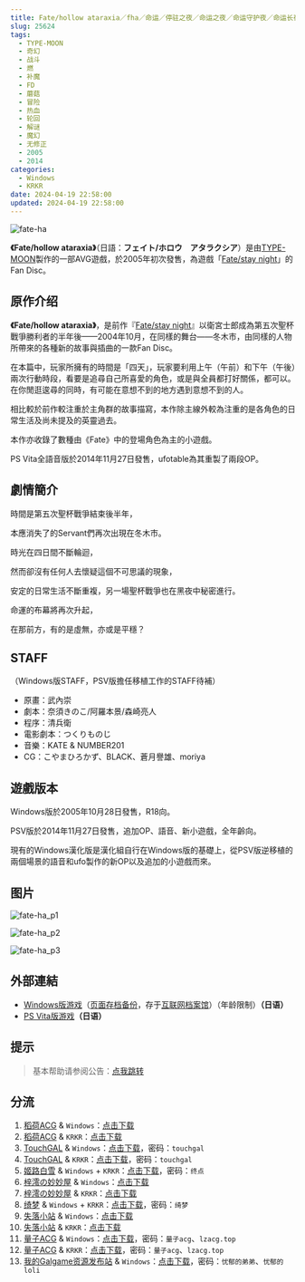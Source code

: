 ```yaml
---
title: Fate/hollow ataraxia／fha／命运／停驻之夜／命运之夜／命运守护夜／命运长夜／虚空明镜／FD
slug: 25624
tags:
  - TYPE-MOON
  - 奇幻
  - 战斗
  - 燃
  - 补魔
  - FD
  - 蘑菇
  - 冒险
  - 热血
  - 轮回
  - 解谜
  - 魔幻
  - 无修正
  - 2005
  - 2014
categories:
  - Windows
  - KRKR
date: 2024-04-19 22:58:00
updated: 2024-04-19 22:58:00
---
```


![fate-ha](https://static.saop.cc/vns/img/fate-ha.webp)

**《Fate/hollow ataraxia》**（日語：**フェイト/ホロウ　アタラクシア**）是由[TYPE-MOON](https://zh.moegirl.org.cn/TYPE-MOON)製作的一部AVG遊戲，於2005年初次發售，為遊戲「[Fate/stay night](https://zh.moegirl.org.cn/Fate/stay_night)」的Fan Disc。

<!--more-->

## 原作介绍

**《Fate/hollow ataraxia》**，是前作『[Fate/stay night](https://zh.moegirl.org.cn/Fate/stay_night)』以衛宮士郎成為第五次聖杯戰爭勝利者的半年後——2004年10月，在同樣的舞台——冬木市，由同樣的人物所帶來的各種新的故事與插曲的一款Fan Disc。

在本篇中，玩家所擁有的時間是「四天」，玩家要利用上午（午前）和下午（午後）兩次行動時段，看要是追尋自己所喜愛的角色，或是與全員都打好關係，都可以。在你閒逛逡尋的同時，有可能在意想不到的地方遇到意想不到的人。

相比較於前作較注重於主角群的故事描寫，本作除主線外較為注重的是各角色的日常生活及尚未提及的英靈過去。

本作亦收錄了數種由《Fate》中的登場角色為主的小遊戲。

PS Vita全語音版於2014年11月27日發售，ufotable為其重製了兩段OP。

## 劇情簡介

時間是第五次聖杯戰爭結束後半年，

本應消失了的Servant們再次出現在冬木市。

時光在四日間不斷輪迴，

然而卻沒有任何人去懷疑這個不可思議的現象，

安定的日常生活不斷重複，另一場聖杯戰爭也在黑夜中秘密進行。

命運的布幕將再次升起，

在那前方，有的是虛無，亦或是平穩？

## STAFF

（Windows版STAFF，PSV版擔任移植工作的STAFF待補）

- 原畫：武內崇
- 劇本：奈須きのこ/阿羅本景/森崎亮人
- 程序：清兵衛
- 電影劇本：つくりものじ
- 音樂：KATE & NUMBER201
- CG：こやまひろかず、BLACK、蒼月譽雄、moriya

## 遊戲版本

Windows版於2005年10月28日發售，R18向。

PSV版於2014年11月27日發售，追加OP、語音、新小遊戲，全年齡向。

現有的Windows漢化版是漢化組自行在Windows版的基礎上，從PSV版逆移植的兩個場景的語音和ufo製作的新OP以及追加的小遊戲而來。

## 图片

![fate-ha_p1](https://static.saop.cc/vns/img/fate-ha_p1.webp)

![fate-ha_p2](https://static.saop.cc/vns/img/fate-ha_p2.webp)

![fate-ha_p3](https://static.saop.cc/vns/img/fate-ha_p3.webp)

## 外部連結

- [Windows版游戏](https://www.typemoon.com/products/hollow/index_over18.html)（[页面存档备份](https://web.archive.org/web/20150410024548/http://www.typemoon.com/products/hollow/index_over18.html)，存于[互联网档案馆](https://zh.wikipedia.org/wiki/互联网档案馆)）（年龄限制）**（日语）**
- [PS Vita版游戏](https://web.archive.org/web/20150315015111/http://www.typemoon.com/products/hollowvita/index)**（日语）**

## 提示

> 基本帮助请参阅公告：[点我跳转](/)

## 分流

1. [稻荷ACG](https://amoebi.com/) & `Windows`：[点击下载](https://sakustar.top/art/361)
2. [稻荷ACG](https://amoebi.com/) & `KRKR`：[点击下载](https://sakustar.top/art/623)
3. [TouchGAL](https://touchgal.net/) & `Windows`：[点击下载](https://pan.touchgal.net/s/9xg7ub)，密码：`touchgal`
4. [TouchGAL](https://touchgal.net/) & `KRKR`：[点击下载](https://pan.touchgal.net/s/QlaI6)，密码：`touchgal`
5. [姬路白雪](https://pan.jlbx.xyz/) & `Windows` + `KRKR`：[点击下载](https://pan.jlbx.xyz/?s=hollow)，密码：`终点`
6. [梓澪の妙妙屋](https://zi0.cc/) & `Windows`：[点击下载](https://zi0.cc/%60%E3%80%90%E5%90%88%E9%9B%86%E7%B3%BB%E5%88%97%E3%80%91/%E6%B1%89%E5%8C%96galgame%E4%BC%9A%E7%A4%BE%E5%90%88%E9%9B%86/%E6%B1%89%E5%8C%96%E4%BC%9A%E7%A4%BE%E5%90%88%E9%9B%86%E9%83%A8%E5%88%86%20part22/TYPE-MOON/%E6%B1%89%E5%8C%96/[051229][TYPE-MOON]%20Fate%EF%BC%8FHollow%20Ataraxia%20%E8%AF%AD%E9%9F%B3%E7%89%88.rar?from=search)
7. [梓澪の妙妙屋](https://zi0.cc/) & `KRKR`：[点击下载](https://zi0.cc/%60%E3%80%90%E5%BD%92%20%E6%A1%A3%E3%80%91/%E3%80%90KRKR%E5%90%88%E9%9B%86%E3%80%91/1/Fate%20hollow%20ataraxia.exe?from=search)
8. [绮梦](https://acgs.one/) & `Windows` + `KRKR`：[点击下载](https://acgs.one/down_html/?url=game/FateHollowAtaraxia&name=FateHollowAtaraxia)，密码：`绮梦`
9. [失落小站](https://www.shinnku.com/) & `Windows`：[点击下载](https://www.shinnku.com/api/download/0/win/Fate%20Hollow%20Ataraxia.7z)
10. [失落小站](https://www.shinnku.com/) & `KRKR`：[点击下载](https://www.shinnku.com/api/download/0/krkr/Fate%20hollow%20ataraxia.7z)
11. [量子ACG](https://lzacg.org/) & `Windows`：[点击下载](https://lzacg.org/4601)，密码：`量子acg`、`lzacg.top`
12. [量子ACG](https://lzacg.org/) & `KRKR`：[点击下载](https://lzacg.org/2205)，密码：`量子acg`、`lzacg.top`
13. [我的Galgame资源发布站](https://www.ttloli.com/) & `Windows`：[点击下载](https://www.ttloli.com/fatehollow-ataraxia.html)，密码：`忧郁的弟弟`、`忧郁的loli`
